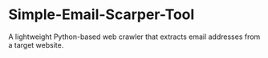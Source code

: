 # Simple-Email-Scarper-Tool
A lightweight Python-based web crawler that extracts email addresses from a target website. 
